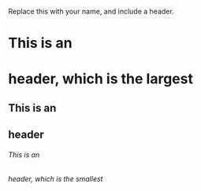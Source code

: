 Replace this with your name, and include a header.

# This is an <h1> header, which is the largest

## This is an <h2> header

###### This is an <h6> header, which is the smallest
  
